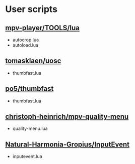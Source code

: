 # User scripts

## [mpv-player/TOOLS/lua](https://github.com/mpv-player/mpv/tree/master/TOOLS/lua)

- autocrop.lua
- autoload.lua

## [tomasklaen/uosc](https://github.com/darsain/uosc)

- thumbfast.lua

## [po5/thumbfast](https://github.com/po5/thumbfast)

- thumbfast.lua

## [christoph-heinrich/mpv-quality-menu](https://github.com/christoph-heinrich/mpv-quality-menu)

- quality-menu.lua

## [Natural-Harmonia-Gropius/InputEvent](https://github.com/Natural-Harmonia-Gropius/InputEvent)

- inputevent.lua
